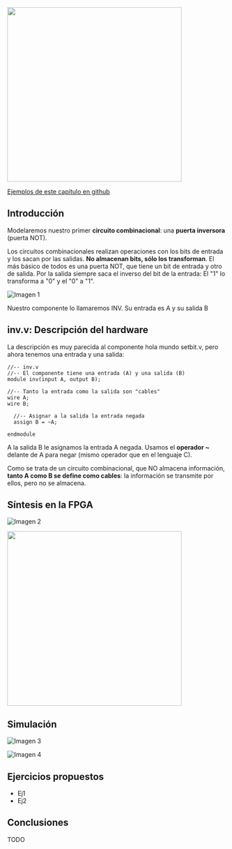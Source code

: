 <img src="https://github.com/Obijuan/open-fpga-verilog-tutorial/raw/master/tutorial/T03-inv/images/T03-inv-iCEstick-1.png" width="400" align="center">

[Ejemplos de este capítulo en github](https://github.com/Obijuan/open-fpga-verilog-tutorial/tree/master/tutorial/T03-inv)

## Introducción
Modelaremos nuestro primer **circuito combinacional**: una **puerta inversora** (puerta NOT). 

Los circuitos combinacionales realizan operaciones con los bits de entrada y los sacan por las salidas. **No almacenan bits, sólo los transforman**. El más básico de todos es una puerta NOT, que tiene un bit de entrada y otro de salida. Por la salida siempre saca el inverso del bit de la entrada: El "1" lo transforma a "0"  y el "0" a "1".

![Imagen 1](https://github.com/Obijuan/open-fpga-verilog-tutorial/raw/master/tutorial/T03-inv/images/inv-1.png)

Nuestro componente lo llamaremos INV. Su entrada es A y su salida B

## inv.v: Descripción del hardware

La descripción es muy parecida al componente hola mundo setbit.v, pero ahora tenemos una entrada y una salida:

    //-- inv.v
    //-- El componente tiene una entrada (A) y una salida (B)
    module inv(input A, output B);
    
    //-- Tanto la entrada como la salida son "cables"
    wire A;
    wire B;
    
      //-- Asignar a la salida la entrada negada
      assign B = ~A;
    
    endmodule

A la salida B le asignamos la entrada A negada. Usamos el **operador ~** delante de A para negar (mismo operador que en el lenguaje C).

Como se trata de un circuito combinacional, que NO almacena información, **tanto A como B se define como cables**: la información se transmite por ellos, pero no se almacena.

## Síntesis en la FPGA

![Imagen 2](https://github.com/Obijuan/open-fpga-verilog-tutorial/raw/master/tutorial/T03-inv/images/inv-2.png)


<img src="" width="400" align="center">

## Simulación

![Imagen 3]()

![Imagen 4]()

## Ejercicios propuestos
* Ej1
* Ej2

## Conclusiones
TODO




